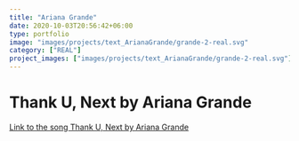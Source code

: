 ```yaml
---
title: "Ariana Grande"
date: 2020-10-03T20:56:42+06:00
type: portfolio
image: "images/projects/text_ArianaGrande/grande-2-real.svg"
category: ["REAL"]
project_images: ["images/projects/text_ArianaGrande/grande-2-real.svg"]
---
```


# Thank U, Next by Ariana Grande

[Link to the song Thank U, Next by Ariana Grande](https://www.youtube.com/watch?v=gl1aHhXnN1k)
